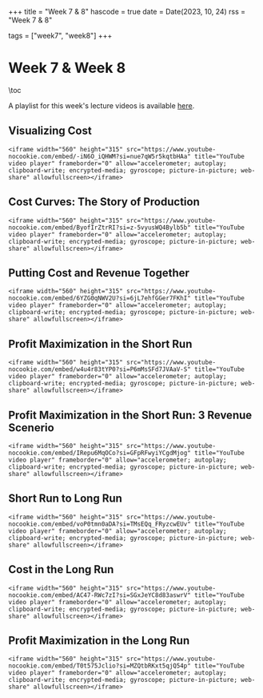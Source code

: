+++
title = "Week 7 & 8"
hascode = true
date = Date(2023, 10, 24)
rss = "Week 7 & 8"

tags = ["week7", "week8"]
+++


# Week 7 & Week 8

\toc

A playlist for this week's lecture videos is available [here](https://www.youtube.com/playlist?list=PLBl3tyVmUuViSWdZWs9z8yGnTnS-gcTYp).

## Visualizing Cost

~~~
<iframe width="560" height="315" src="https://www.youtube-nocookie.com/embed/-iN6O_iQHWM?si=nue7qW5r5kqtbHAa" title="YouTube video player" frameborder="0" allow="accelerometer; autoplay; clipboard-write; encrypted-media; gyroscope; picture-in-picture; web-share" allowfullscreen></iframe>
~~~


## Cost Curves: The Story of Production

~~~
<iframe width="560" height="315" src="https://www.youtube-nocookie.com/embed/ByofIrZtrRI?si=z-5vyusWQ4Bylb5b" title="YouTube video player" frameborder="0" allow="accelerometer; autoplay; clipboard-write; encrypted-media; gyroscope; picture-in-picture; web-share" allowfullscreen></iframe>
~~~


## Putting Cost and Revenue Together

~~~
<iframe width="560" height="315" src="https://www.youtube-nocookie.com/embed/6YZG0qNWV2U?si=6jL7ehfGGer7FKhI" title="YouTube video player" frameborder="0" allow="accelerometer; autoplay; clipboard-write; encrypted-media; gyroscope; picture-in-picture; web-share" allowfullscreen></iframe>
~~~


## Profit Maximization in the Short Run

~~~
<iframe width="560" height="315" src="https://www.youtube-nocookie.com/embed/w4u4r83tYP0?si=P6mMsSFd7JVAaV-S" title="YouTube video player" frameborder="0" allow="accelerometer; autoplay; clipboard-write; encrypted-media; gyroscope; picture-in-picture; web-share" allowfullscreen></iframe>
~~~


## Profit Maximization in the Short Run: 3 Revenue Scenerio

~~~
<iframe width="560" height="315" src="https://www.youtube-nocookie.com/embed/IRepu6MqOCo?si=GFpRFwyiYCgdMjog" title="YouTube video player" frameborder="0" allow="accelerometer; autoplay; clipboard-write; encrypted-media; gyroscope; picture-in-picture; web-share" allowfullscreen></iframe>
~~~


## Short Run to Long Run

~~~
<iframe width="560" height="315" src="https://www.youtube-nocookie.com/embed/voP0tmn0aDA?si=TMsEQq_FRyzcwEUv" title="YouTube video player" frameborder="0" allow="accelerometer; autoplay; clipboard-write; encrypted-media; gyroscope; picture-in-picture; web-share" allowfullscreen></iframe>
~~~


## Cost in the Long Run

~~~
<iframe width="560" height="315" src="https://www.youtube-nocookie.com/embed/AC47-RWc7zI?si=SGxJeYC8d83aswrV" title="YouTube video player" frameborder="0" allow="accelerometer; autoplay; clipboard-write; encrypted-media; gyroscope; picture-in-picture; web-share" allowfullscreen></iframe>
~~~


## Profit Maximization in the Long Run

~~~
<iframe width="560" height="315" src="https://www.youtube-nocookie.com/embed/T0t575Jclio?si=MZQtbRKxt5qjQ54p" title="YouTube video player" frameborder="0" allow="accelerometer; autoplay; clipboard-write; encrypted-media; gyroscope; picture-in-picture; web-share" allowfullscreen></iframe>
~~~
